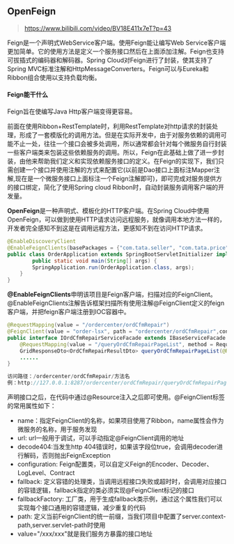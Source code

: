 ## OpenFeign

> https://www.bilibili.com/video/BV18E411x7eT?p=43

Feign是一个声明式WebService客户端。使用Feign能让编写Web Service客户端更加简单。它的使用方法是定义一个服务接口然后在上面添加注解。Feign也支持可拔插式的编码器和解码器。Spring Cloud对Feign进行了封装，使其支持了Spring MVC标准注解和HttpMessageConverters。Feign可以与Eureka和Ribbon组合使用以支持负载均衡。

#### Feign能干什么

Feign旨在使编写Java Http客户端变得更容易。

前面在使用Ribbon+RestTemplate时，利用RestTemplate对http请求的封装处理，形成了一套模版化的调用方法。但是在实际开发中，由于对服务依赖的调用可能不止一处，往往一个接口会被多处调用，所以通常都会针对每个微服务自行封装一些客户端类来包装这些依赖服务的调用。所以，Feign在此基础上做了进一步封装，由他来帮助我们定义和实现依赖服务接口的定义。在Feign的实现下，我们只需创建一个接口并使用注解的方式来配置它(以前是Dao接口上面标注Mapper注解,现在是一个微服务接口上面标注一个Feign注解即可)，即可完成对服务提供方的接口绑定，简化了使用Spring cloud Ribbon时，自动封装服务调用客户端的开发量。

**OpenFeign**是一种声明式、模板化的HTTP客户端。在Spring Cloud中使用OpenFeign，可以做到使用HTTP请求访问远程服务，就像调用本地方法一样的，开发者完全感知不到这是在调用远程方法，更感知不到在访问HTTP请求。

```java
@EnableDiscoveryClient
@EnableFeignClients(basePackages = {"com.tata.seller", "com.tata.price","com.tata.item"})
public class OrderApplication extends SpringBootServletInitializer implements WebApplicationInitializer {
    	public static void main(String[] args) {
		SpringApplication.run(OrderApplication.class, args);
	}
}
```

**@EnableFeignClients**申明该项目是Feign客户端，扫描对应的FeignClient。@EnableFeignClients注解告诉框架扫描所有使用注解@FeignClient定义的feign客户端，并把feign客户端注册到IOC容器中。

```java
@RequestMapping(value = "/ordercenter/ordCfmRepair")
@FeignClient(value = "order-lsx", path = "ordercenter/ordCfmRepair",contextId="IOrdCfmRepairServiceFacade")
public interface IOrdCfmRepairServiceFacade extends IBaseServiceFacade {
    @RequestMapping(value = "/queryOrdCfmRepairPageList", method = RequestMethod.POST)
    GridResponseDto<OrdCfmRepairResultDto> queryOrdCfmRepairPageList(@RequestBody QueryOrdCfmRepairParamDto queryOrdCfmRepairParamDto) throws Exception;
    ......
}

访问路径：/ordercenter/ordCfmRepair/方法名
例：http://127.0.0.1:8287/ordercenter/ordCfmRepair/queryOrdCfmRepairPageList
```

声明接口之后，在代码中通过@Resource注入之后即可使用。@FeignClient标签的常用属性如下：

- name：指定FeignClient的名称，如果项目使用了Ribbon，name属性会作为微服务的名称，用于服务发现
- url: url一般用于调试，可以手动指定@FeignClient调用的地址
- decode404:当发生http 404错误时，如果该字段位true，会调用decoder进行解码，否则抛出FeignException
- configuration: Feign配置类，可以自定义Feign的Encoder、Decoder、LogLevel、Contract
- fallback: 定义容错的处理类，当调用远程接口失败或超时时，会调用对应接口的容错逻辑，fallback指定的类必须实现@FeignClient标记的接口
- fallbackFactory: 工厂类，用于生成fallback类示例，通过这个属性我们可以实现每个接口通用的容错逻辑，减少重复的代码
- path: 定义当前FeignClient的统一前缀，当我们项目中配置了server.context-path,server.servlet-path时使用
- value="/xxx/xxx"就是我们服务方暴露的接口地址




